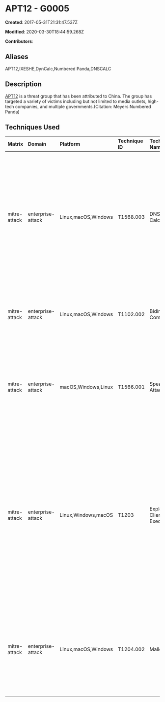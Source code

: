 # APT12 - G0005

**Created**: 2017-05-31T21:31:47.537Z

**Modified**: 2020-03-30T18:44:59.268Z

**Contributors**: 

## Aliases

APT12,IXESHE,DynCalc,Numbered Panda,DNSCALC

## Description

[APT12](https://attack.mitre.org/groups/G0005) is a threat group that has been attributed to China. The group has targeted a variety of victims including but not limited to media outlets, high-tech companies, and multiple governments.(Citation: Meyers Numbered Panda)

## Techniques Used

|Matrix|Domain|Platform|Technique ID|Technique Name|Use|
| :---| :---| :---| :---| :---| :---|
|mitre-attack|enterprise-attack|Linux,macOS,Windows|T1568.003|DNS Calculation|[APT12](https://attack.mitre.org/groups/G0005) has used multiple variants of [DNS Calculation](https://attack.mitre.org/techniques/T1568/003) including multiplying the first two octets of an IP address and adding the third octet to that value in order to get a resulting command and control port.(Citation: Meyers Numbered Panda)|
|mitre-attack|enterprise-attack|Linux,macOS,Windows|T1102.002|Bidirectional Communication|[APT12](https://attack.mitre.org/groups/G0005) has used blogs and WordPress for C2 infrastructure.(Citation: Meyers Numbered Panda)|
|mitre-attack|enterprise-attack|macOS,Windows,Linux|T1566.001|Spearphishing Attachment|[APT12](https://attack.mitre.org/groups/G0005) has sent emails with malicious Microsoft Office documents and PDFs attached.(Citation: Moran 2014)(Citation: Trend Micro IXESHE 2012)|
|mitre-attack|enterprise-attack|Linux,Windows,macOS|T1203|Exploitation for Client Execution|[APT12](https://attack.mitre.org/groups/G0005) has exploited multiple vulnerabilities for execution, including Microsoft Office vulnerabilities (CVE-2009-3129, CVE-2012-0158) and vulnerabilities in Adobe Reader and Flash (CVE-2009-4324, CVE-2009-0927, CVE-2011-0609, CVE-2011-0611).(Citation: Moran 2014)(Citation: Trend Micro IXESHE 2012)|
|mitre-attack|enterprise-attack|Linux,macOS,Windows|T1204.002|Malicious File|[APT12](https://attack.mitre.org/groups/G0005) has attempted to get victims to open malicious Microsoft Word and PDF attachment sent via spearphishing.(Citation: Moran 2014)(Citation: Trend Micro IXESHE 2012)|
